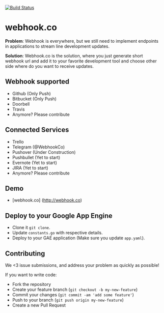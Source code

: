 [![Build Status](http://38.media.tumblr.com/7d922f7b05a10891d00543c7a4acb79d/tumblr_inline_mk24hqGq6X1qz4rgp.jpg)](http://webhook.co)

# webhook.co

**Problem**: Webhook is everywhere, but we still need to implement endpoints in applications to stream line development updates.

**Solution**: Webhook.co is the solution, where you just generate short webhook url and add it to your favorite development tool and choose other side where do you want to receive updates.

## Webhook supported

* Github (Only Push)
* Bitbucket (Only Push)
* Doorbell
* Travis
* Anymore? Please contribute

## Connected Services

* Trello
* Telegram (@WebhookCo)
* Pushover (Under Construction)
* Pushbullet (Yet to start)
* Evernote (Yet to start)
* JIRA (Yet to start)
* Anymore? Please contribute

## Demo

* [webhook.co] (http://webhook.co)

## Deploy to your Google App Engine

* Clone it `git clone`.
* Update `constants.go` with respective details.
* Deploy to your GAE application (Make sure you update `app.yaml`).

## Contributing

We <3 issue submissions, and address your problem as quickly as possible!

If you want to write code:

* Fork the repository
* Create your feature branch (`git checkout -b my-new-feature`)
* Commit your changes (`git commit -am 'add some feature'`)
* Push to your branch (`git push origin my-new-feature`)
* Create a new Pull Request
